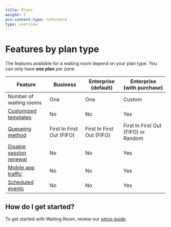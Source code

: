 ```yaml
---
title: Plans
weight: 2
pcx-content-type: reference
type: overview
---
```


# Features by plan type

The features available for a waiting room depend on your plan type. You can only have **one plan** per zone.

<table style="width:100%">
  <thead>
    <tr>
      <th>Feature</th>
      <th>Business</th>
      <th>Enterprise (default)</th>
      <th>Enterprise (with purchase)</th>
    </tr>
  </thead>
  <tbody>
    <tr>
      <td>Number of waiting rooms</td>
      <td>One</td>
      <td>One</td>
      <td>Custom</td>
    </tr>
    <tr>
      <td>
        <a href="/additional-options/customize-waiting-room">Customized templates</a>
      </td>
      <td>No</td>
      <td>No</td>
      <td>Yes</td>
    </tr>
    <tr>
      <td>
        <a href="/reference/queueing-methods">Queueing method</a>
      </td>
      <td>First In First Out (FIFO)</td>
      <td>First In First Out (FIFO)</td>
      <td>First In First Out (FIFO) or Random</td>
    </tr>
    <tr>
      <td>
        <a href="/reference/configuration-settings">Disable session renewal</a>
      </td>
      <td>No</td>
      <td>No</td>
      <td>Yes</td>
    </tr>
    <tr>
      <td>
        <a href="/additional-options/mobile-traffic">Mobile app traffic</a>
      </td>
      <td>No</td>
      <td>No</td>
      <td>Yes</td>
    </tr>
    <tr>
      <td>
        <a href="/additional-options/create-events">Scheduled events</a>
      </td>
      <td>No</td>
      <td>No</td>
      <td>Yes</td>
    </tr>
  </tbody>
</table>

## How do I get started?

To get started with Waiting Room, review our [setup guide](/get-started).
